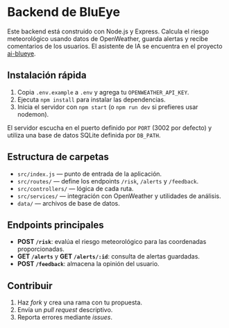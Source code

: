 # Backend de BluEye

Este backend está construido con Node.js y Express. Calcula el riesgo meteorológico usando datos de OpenWeather, guarda alertas y recibe comentarios de los usuarios. El asistente de IA se encuentra en el proyecto [ai-blueye](https://github.com/DiegoCM1/ai-blueye).

## Instalación rápida
1. Copia `.env.example` a `.env` y agrega tu `OPENWEATHER_API_KEY`.
2. Ejecuta `npm install` para instalar las dependencias.
3. Inicia el servidor con `npm start` (o `npm run dev` si prefieres usar nodemon).

El servidor escucha en el puerto definido por `PORT` (3002 por defecto) y utiliza una base de datos SQLite definida por `DB_PATH`.

## Estructura de carpetas
- `src/index.js` — punto de entrada de la aplicación.
- `src/routes/` — define los endpoints `/risk`, `/alerts` y `/feedback`.
- `src/controllers/` — lógica de cada ruta.
- `src/services/` — integración con OpenWeather y utilidades de análisis.
- `data/` — archivos de base de datos.

## Endpoints principales
- **POST `/risk`**: evalúa el riesgo meteorológico para las coordenadas proporcionadas.
- **GET `/alerts`** y **GET `/alerts/:id`**: consulta de alertas guardadas.
- **POST `/feedback`**: almacena la opinión del usuario.

## Contribuir
1. Haz *fork* y crea una rama con tu propuesta.
2. Envía un *pull request* descriptivo.
3. Reporta errores mediante *issues*.
